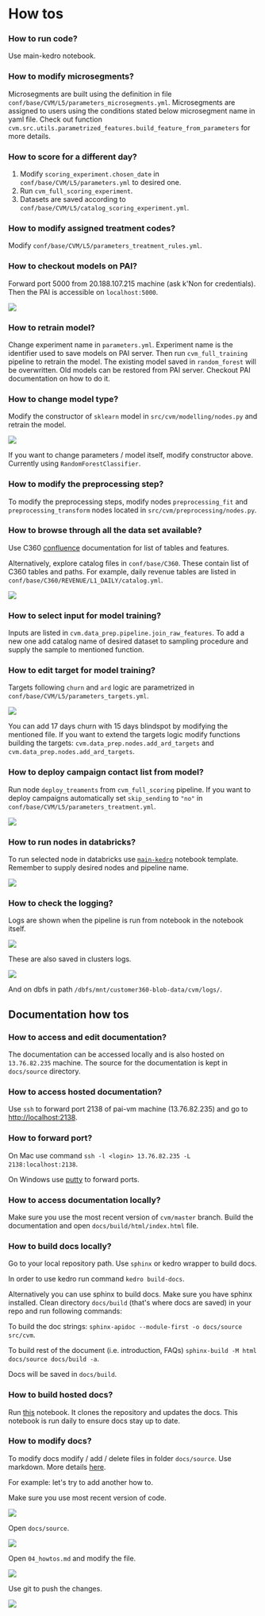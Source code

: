 # How tos

### How to run code?
Use main-kedro notebook.

### How to modify microsegments?
Microsegments are built using the definition in file `conf/base/CVM/L5/parameters_microsegments.yml`.
Microsegments are assigned to users using the conditions stated below microsegment name in yaml file.
Check out function `cvm.src.utils.parametrized_features.build_feature_from_parameters` for more details.

### How to score for a different day?
1. Modify `scoring_experiment.chosen_date` in `conf/base/CVM/L5/parameters.yml` to desired one.
2. Run `cvm_full_scoring_experiment`.
3. Datasets are saved according to `conf/base/CVM/L5/catalog_scoring_experiment.yml`.

### How to modify assigned treatment codes?
Modify `conf/base/CVM/L5/parameters_treatment_rules.yml`.

### How to checkout models on PAI?
Forward port 5000 from 20.188.107.215 machine (ask k'Non for credentials).
Then the PAI is accessible on `localhost:5000`.

![](.images/03_description_images/0a8d68ae.png)

### How to retrain model?
Change experiment name in `parameters.yml`. Experiment name is the identifier used to
save models on PAI server. Then run `cvm_full_training` pipeline to retrain the model.
The existing model saved in `random_forest` will be overwritten. Old models can be restored 
from PAI server. Checkout PAI documentation on how to do it.

### How to change model type?
Modify the constructor of `sklearn` model in `src/cvm/modelling/nodes.py` and retrain the model.

![](.images/03_description_images/0b947f51.png)

If you want to change parameters / model itself, modify constructor above. Currently using
`RandomForestClassifier`.

### How to modify the preprocessing step?
To modify the preprocessing steps, modify nodes `preprocessing_fit` and `preprocessing_transform`
nodes located in `src/cvm/preprocessing/nodes.py`.

### How to browse through all the data set available?
Use C360 [confluence](https://customer360.atlassian.net/wiki/spaces/C3/overview)
documentation for list of tables and features.
 
Alternatively, explore catalog files in `conf/base/C360`. These contain list of C360 tables and paths.
For example, daily revenue tables are listed in `conf/base/C360/REVENUE/L1_DAILY/catalog.yml`.

![](.images/04_howtos_images/5c506852.png)

### How to select input for model training?
Inputs are listed in `cvm.data_prep.pipeline.join_raw_features`. To add a new one add 
catalog name of desired dataset to sampling procedure and supply the sample to mentioned function.

### How to edit target for model training?
Targets following `churn` and `ard` logic are parametrized in `conf/base/CVM/L5/parameters_targets.yml`.

![](.images/04_howtos_images/cd317e48.png)

You can add 17 days churn with 15 days blindspot by modifying the mentioned file.
If you want to extend the targets logic modify functions building the targets: 
`cvm.data_prep.nodes.add_ard_targets` and `cvm.data_prep.nodes.add_ard_targets`.

### How to deploy campaign contact list from model?
Run node `deploy_treaments` from `cvm_full_scoring` pipeline.
If you want to deploy campaigns automatically set `skip_sending` to `"no"` in 
`conf/base/CVM/L5/parameters_treatment.yml`.

![](.images/04_howtos_images/3370204f.png)

### How to run nodes in databricks?
To run selected node in databricks use 
[`main-kedro`](https://southeastasia.azuredatabricks.net/?o=334552184297553#notebook/904855813142769/command/904855813142776)
notebook template.
Remember to supply desired nodes and pipeline name.

![](.images/04_howtos_images/3a2a99ea.png)

### How to check the logging?
Logs are shown when the pipeline is run from notebook in the notebook itself.

![](.images/04_howtos_images/0064ea9a.png)

These are also saved in clusters logs.

![](.images/04_howtos_images/88c22d8c.png)

And on dbfs in path `/dbfs/mnt/customer360-blob-data/cvm/logs/`.

## Documentation how tos

### How to access and edit documentation?
The documentation can be accessed locally and is also hosted on `13.76.82.235` machine.
The source for the documentation is kept in `docs/source` directory.

### How to access hosted documentation?
Use `ssh` to forward port 2138 of pai-vm machine (13.76.82.235) and go to <http://localhost:2138>.

### How to forward port?
On Mac use command `ssh -l <login> 13.76.82.235 -L 2138:localhost:2138`.

On Windows use [putty](https://www.akadia.com/services/ssh_putty.html) to forward ports.

### How to access documentation locally?
Make sure you use the most recent version of `cvm/master` branch.
Build the documentation and open `docs/build/html/index.html` file.

### How to build docs locally?
Go to your local repository path. Use `sphinx` or kedro wrapper to build docs.

In order to use kedro run command `kedro build-docs`. 

Alternatively you can use sphinx to build docs.
Make sure you have sphinx installed.
Clean directory `docs/build` (that's where docs are saved) in your repo and run following commands:

To build the doc strings: `sphinx-apidoc --module-first -o docs/source src/cvm`.

To build rest of the document (i.e. introduction, FAQs) 
`sphinx-build -M html docs/source docs/build -a`.

Docs will be saved in `docs/build`.

### How to build hosted docs?
Run [this](https://southeastasia.azuredatabricks.net/?o=334552184297553#notebook/1429324376594167)
notebook. It clones the repository and updates the docs.
 This notebook is run daily to ensure docs stay up to date.

### How to modify docs?
To modify docs modify / add / delete files in folder `docs/source`. Use markdown.
More details [here](https://github.com/adam-p/markdown-here/wiki/Markdown-Cheatsheet).

For example: let's try to add another how to.

Make sure you use most recent version of code.

![](.images/04_howtos_images/15a0e8c7.png)

Open `docs/source`.

![](.images/04_howtos_images/f68f4f03.png)

Open `04_howtos.md` and modify the file.

![](.images/04_howtos_images/7bdc4fb1.png)

Use git to push the changes.

![](.images/04_howtos_images/ba4b4102.png)
